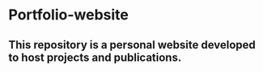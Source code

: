 # Portfolio-website

## This repository is a personal website developed to host projects and publications.
